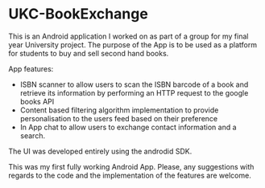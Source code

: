 # UKC-BookExchange


This is an Android application I worked on as part of a group for my 
final year University project.
The purpose of the App is to be used as a platform for students to buy
and sell second hand books.

App features: 
  - ISBN scanner to allow users to scan the ISBN barcode of a book and 
   retrieve its information by performing an HTTP request to the google books API
  - Content based filtering algorithm implementation to provide personalisation
  to the users feed based on their preference
  - In App chat to allow users to exchange contact information and a search.

The UI was developed entirely using the androdid SDK.

This was my first fully working Android App. Please, any suggestions with regards to the code and the implementation of the 
features are welcome. 
